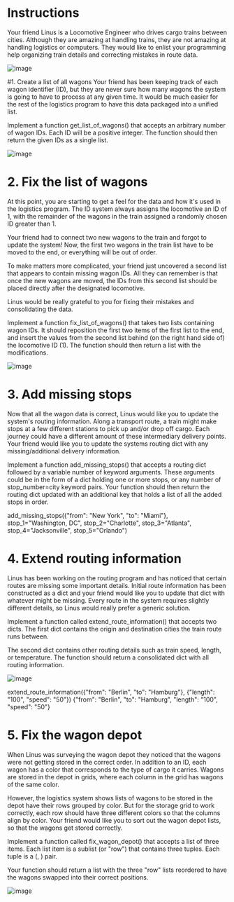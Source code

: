 # Instructions
Your friend Linus is a Locomotive Engineer who drives cargo trains between cities. Although they are amazing at handling trains, they are not amazing at handling logistics or computers. They would like to enlist your programming help organizing train details and correcting mistakes in route data.

![image](https://user-images.githubusercontent.com/54405665/210017322-04745c8e-daa5-4f29-910f-54bde37b78c3.png)

#1. Create a list of all wagons
Your friend has been keeping track of each wagon identifier (ID), but they are never sure how many wagons the system is going to have to process at any given time. It would be much easier for the rest of the logistics program to have this data packaged into a unified list.

Implement a function get_list_of_wagons() that accepts an arbitrary number of wagon IDs. Each ID will be a positive integer. The function should then return the given IDs as a single list.

![image](https://user-images.githubusercontent.com/54405665/210017371-320e2451-a060-4a05-8000-37d97d5285a9.png)

# 2. Fix the list of wagons
At this point, you are starting to get a feel for the data and how it's used in the logistics program. The ID system always assigns the locomotive an ID of 1, with the remainder of the wagons in the train assigned a randomly chosen ID greater than 1.

Your friend had to connect two new wagons to the train and forgot to update the system! Now, the first two wagons in the train list have to be moved to the end, or everything will be out of order.

To make matters more complicated, your friend just uncovered a second list that appears to contain missing wagon IDs. All they can remember is that once the new wagons are moved, the IDs from this second list should be placed directly after the designated locomotive.

Linus would be really grateful to you for fixing their mistakes and consolidating the data.

Implement a function fix_list_of_wagons() that takes two lists containing wagon IDs. It should reposition the first two items of the first list to the end, and insert the values from the second list behind (on the right hand side of) the locomotive ID (1). The function should then return a list with the modifications.

![image](https://user-images.githubusercontent.com/54405665/210017403-c0beaf86-fdc9-441a-965f-2280657a7f55.png)

# 3. Add missing stops
Now that all the wagon data is correct, Linus would like you to update the system's routing information. Along a transport route, a train might make stops at a few different stations to pick up and/or drop off cargo. Each journey could have a different amount of these intermediary delivery points. Your friend would like you to update the systems routing dict with any missing/additional delivery information.

Implement a function add_missing_stops() that accepts a routing dict followed by a variable number of keyword arguments. These arguments could be in the form of a dict holding one or more stops, or any number of stop_number=city keyword pairs. Your function should then return the routing dict updated with an additional key that holds a list of all the added stops in order.

add_missing_stops({"from": "New York", "to": "Miami"},
                      stop_1="Washington, DC", stop_2="Charlotte", stop_3="Atlanta",
                      stop_4="Jacksonville", stop_5="Orlando")

# 4. Extend routing information
Linus has been working on the routing program and has noticed that certain routes are missing some important details. Initial route information has been constructed as a dict and your friend would like you to update that dict with whatever might be missing. Every route in the system requires slightly different details, so Linus would really prefer a generic solution.

Implement a function called extend_route_information() that accepts two dicts. The first dict contains the origin and destination cities the train route runs between.

The second dict contains other routing details such as train speed, length, or temperature. The function should return a consolidated dict with all routing information.

![image](https://user-images.githubusercontent.com/54405665/210018544-4568150d-66b4-4a47-9bc2-4b0bca00c02e.png)

extend_route_information({"from": "Berlin", "to": "Hamburg"}, {"length": "100", "speed": "50"})
{"from": "Berlin", "to": "Hamburg", "length": "100", "speed": "50"}

# 5. Fix the wagon depot
When Linus was surveying the wagon depot they noticed that the wagons were not getting stored in the correct order. In addition to an ID, each wagon has a color that corresponds to the type of cargo it carries. Wagons are stored in the depot in grids, where each column in the grid has wagons of the same color.

However, the logistics system shows lists of wagons to be stored in the depot have their rows grouped by color. But for the storage grid to work correctly, each row should have three different colors so that the columns align by color. Your friend would like you to sort out the wagon depot lists, so that the wagons get stored correctly.

Implement a function called fix_wagon_depot() that accepts a list of three items. Each list item is a sublist (or "row") that contains three tuples. Each tuple is a (<wagon ID>, <wagon color>) pair.

Your function should return a list with the three "row" lists reordered to have the wagons swapped into their correct positions.
  
 ![image](https://user-images.githubusercontent.com/54405665/210018585-1c707fea-c270-494d-bd59-1eebfda5ef87.png)
 
